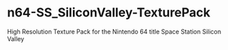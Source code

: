 # n64-SS_SiliconValley-TexturePack
High Resolution Texture Pack for the Nintendo 64 title Space Station Silicon Valley

